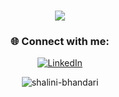 <h1 align="center">
  <img src="https://readme-typing-svg.herokuapp.com/?lines=Hi+there!+👋;I'm+Shalini+Bhandari&center=true&size=30">
</h1>
<h3 align="center">🌐 Connect with me:</h3>
<p align="center">
  <a href="https://www.linkedin.com/in/shalini-bhandari2001/" target="_blank">
    <img src="https://img.shields.io/badge/LinkedIn-0077B5?style=for-the-badge&logo=linkedin&logoColor=white" alt="LinkedIn"/>
  </a>
</p>
<p align="center">
  <img src="https://github-readme-streak-stats.herokuapp.com/?user=shalini-bhandari&theme=dark" alt="shalini-bhandari" />
</p>
